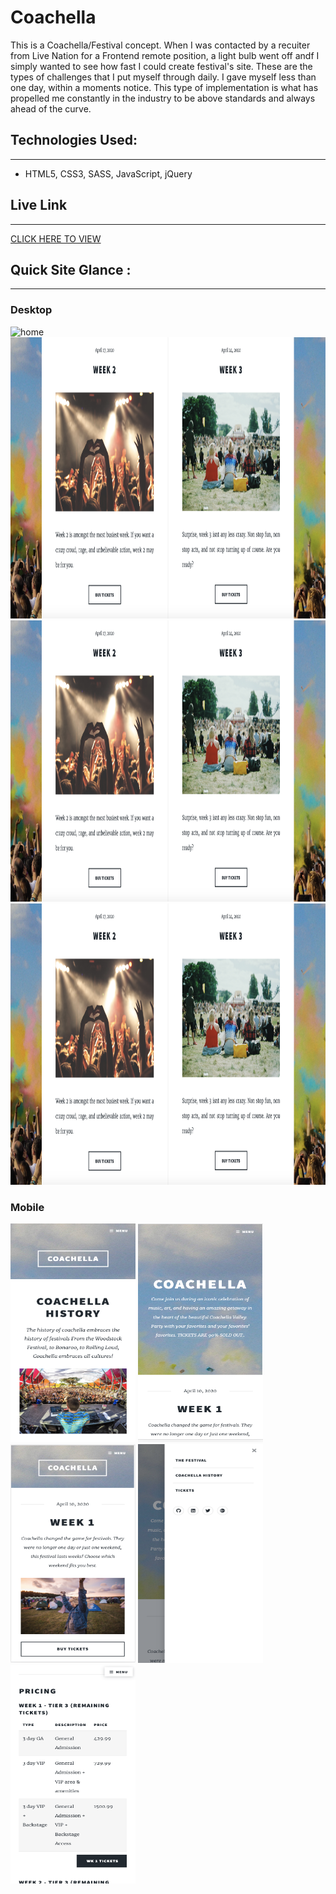 # Coachella

This is a Coachella/Festival concept. When I was contacted by a recuiter from Live Nation for a Frontend remote position, a light bulb went off andf I simply wanted to see how fast I could create festival's site. These are the types of challenges that I put myself through daily. I gave myself less than one day, within a moments notice. This type of implementation is what has propelled me constantly in the industry to be above standards and always ahead of the curve.  


## Technologies Used:
____

* HTML5, CSS3, SASS, JavaScript, jQuery


## Live Link
___


[CLICK HERE TO VIEW](https://coachellafest.netlify.com/)



## Quick Site Glance :
____

### Desktop

<img src='images/desktop1.png' alt='home' height=450 width=650/>

<img src='images/desktop2.png' alt='home' height=450 width=650/>

<img src='images/desktop2.png' alt='home' height=450 width=650/>

<img src='images/desktop2.png' alt='home' height=450 width=650/>



### Mobile

<img src='images/mobile1.png' alt='home' height=350 width=200/>


<img src='images/mobile2.png' alt='home' height=350 width=200/>


<img src='images/mobile3.png' alt='home' height=350 width=200/>


<img src='images/mobile4.png' alt='home' height=350 width=200/>


<img src='images/mobile5.png' alt='home' height=350 width=200/>





